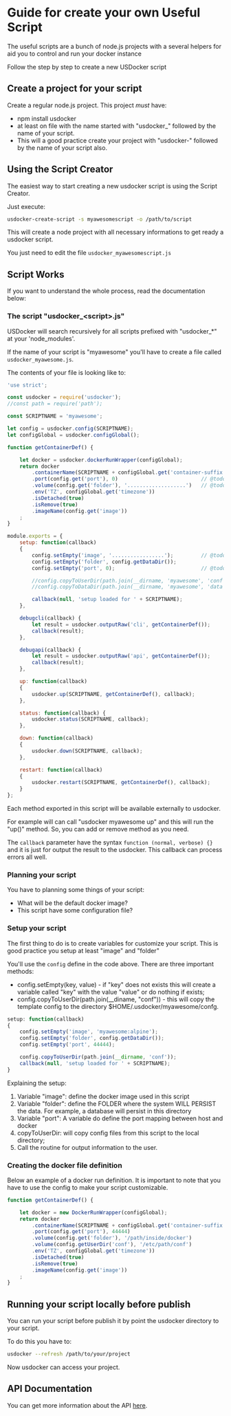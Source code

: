 # Guide for create your own Useful Script

The useful scripts are a bunch of node.js projects with a several helpers
for aid you to control and run your docker instance

Follow the step by step to create a new USDocker script

## Create a project for your script

Create a regular node.js project. This project *must* have:

- npm install usdocker
- at least on file with the name started with "usdocker_" followed by the name of your script.
- This will a good practice create your project with "usdocker-" followed by the name of your script also.


## Using the Script Creator

The easiest way to start creating a new usdocker script is using the Script Creator. 

Just execute: 

```bash
usdocker-create-script -s myawesomescript -o /path/to/script
``` 

This will create a node project with all necessary informations to get ready a usdocker script. 

You just need to edit the file `usdocker_myawesomescript.js`

## Script Works

If you want to understand the whole process, read the documentation below:

### The script "usdocker_\<script\>.js"

USDocker will search recursively for all scripts prefixed 
with "usdocker_*" at your 'node_modules'.    

If the name of your script is "myawesome" you'll have to create a file called
`usdocker_myawesome.js`. 

The contents of your file is looking like to:


```javascript
'use strict';

const usdocker = require('usdocker');
//const path = require('path');

const SCRIPTNAME = 'myawesome';

let config = usdocker.config(SCRIPTNAME);
let configGlobal = usdocker.configGlobal();

function getContainerDef() {

    let docker = usdocker.dockerRunWrapper(configGlobal);
    return docker
        .containerName(SCRIPTNAME + configGlobal.get('container-suffix'))
        .port(config.get('port'), 0)                           // @todo change here
        .volume(config.get('folder'), '...................')   // @todo change here
        .env('TZ', configGlobal.get('timezone'))
        .isDetached(true)
        .isRemove(true)
        .imageName(config.get('image'))
    ;
}

module.exports = {
    setup: function(callback)
    {
        config.setEmpty('image', '.................');         // @todo change here
        config.setEmpty('folder', config.getDataDir());
        config.setEmpty('port', 0);                            // @todo change here

        //config.copyToUserDir(path.join(__dirname, 'myawesome', 'conf'));
        //config.copyToDataDir(path.join(__dirname, 'myawesome', 'data'));

        callback(null, 'setup loaded for ' + SCRIPTNAME);
    },

    debugcli(callback) {
        let result = usdocker.outputRaw('cli', getContainerDef());
        callback(result);
    },

    debugapi(callback) {
        let result = usdocker.outputRaw('api', getContainerDef());
        callback(result);
    },

    up: function(callback)
    {
        usdocker.up(SCRIPTNAME, getContainerDef(), callback);
    },

    status: function(callback) {
        usdocker.status(SCRIPTNAME, callback);
    },

    down: function(callback)
    {
        usdocker.down(SCRIPTNAME, callback);
    },

    restart: function(callback)
    {
        usdocker.restart(SCRIPTNAME, getContainerDef(), callback);
    }
};
```

Each method exported in this script will be available externally to usdocker.

For example will can call "usdocker myawesome up" and this will run the "up()" method.
So, you can add or remove method as you need.

The `callback` parameter have the syntax `function (normal, verbose) {}` and it is just for output the
result to the usdocker. This callback can process errors all well.  

### Planning your script

You have to planning some things of your script:

- What will be the default docker image?
- This script have some configuration file?


### Setup your script

The first thing to do is to create variables for customize your script.
This is good practice you setup at least "image" and "folder"

You'll use the `config` define in the code above. There are three important methods:

- config.setEmpty(key, value) - if "key" does not exists this will create a variable called "key" 
    with the value "value" or do nothing if exists;
- config.copyToUserDir(path.join(__diname, "conf")) - this will copy the template config to the directory
    $HOME/.usdocker/myawesome/confg.  

```javascript
setup: function(callback)
{
    config.setEmpty('image', 'myawesome:alpine');
    config.setEmpty('folder', config.getDataDir());
    config.setEmpty('port', 44444);

    config.copyToUserDir(path.join(__dirname, 'conf'));
    callback(null, 'setup loaded for ' + SCRIPTNAME);
}
```

Explaining the setup:

1. Variable "image": define the docker image used in this script
2. Variable "folder": define the FOLDER where the system WILL PERSIST the data. 
    For example, a database will persist in this directory
3. Variable "port": A variable do define the port mapping between host and docker
4. copyToUserDir: will copy config files from this script to the local directory;
5. Call the routine for output information to the user. 

### Creating the docker file definition

Below an example of a docker run definition. It is important to note
that you have to use the config to make your script customizable. 

```javascript
function getContainerDef() {

    let docker = new DockerRunWrapper(configGlobal);
    return docker
        .containerName(SCRIPTNAME + configGlobal.get('container-suffix'))
        .port(config.get('port'), 44444)
        .volume(config.get('folder'), '/path/inside/docker')
        .volume(config.getUserDir('conf'), '/etc/path/conf')
        .env('TZ', configGlobal.get('timezone'))
        .isDetached(true)
        .isRemove(true)
        .imageName(config.get('image'))
    ;
}
```

## Running your script locally before publish

You can run your script before publish it by point the usdocker directory to your script. 

To do this you have to:

```bash
usdocker --refresh /path/to/your/project
```

Now usdocker can access your project. 


## API Documentation

You can get more information about the API [here](api).
